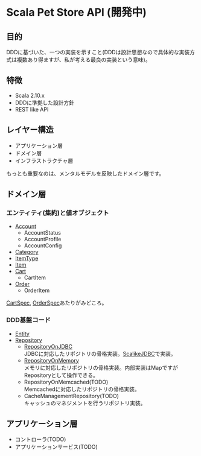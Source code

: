 # Scala Pet Store API (開発中)

## 目的
DDDに基づいた、一つの実装を示すこと(DDDは設計思想なので具体的な実装方式は複数あり得ますが、私が考える最良の実装という意味)。

## 特徴
- Scala 2.10.x
- DDDに準拠した設計方針
- REST like API

## レイヤー構造

- アプリケーション層
- ドメイン層
- インフラストラクチャ層

もっとも重要なのは、メンタルモデルを反映したドメイン層です。

## ドメイン層

### エンティティ(集約)と値オブジェクト
- [Account](https://github.com/j5ik2o/spetstore/blob/master/src/main/scala/com/github/j5ik2o/spetstore/domain/account/Account.scala)
    - AccountStatus
    - AccountProfile
    - AccountConfig
- [Category](https://github.com/github/j5ik2o/spetstore/blob/master/src/main/scala/com/github/j5ik2o/spetstore/domain/item/Category.scala)
- [ItemType](https://github.com/github/j5ik2o/spetstore/blob/master/src/main/scala/com/github/j5ik2o/spetstore/domain/item/ItemType.scala)
- [Item](https://github.com/github/j5ik2o/spetstore/blob/master/src/main/scala/com/github/j5ik2o/spetstore/domain/item/Item.scala)
- [Cart](https://github.com/github/j5ik2o/spetstore/blob/master/src/main/scala/com/github/j5ik2o/spetstore/domain/purchase/Cart.scala)
    - CartItem
- [Order](https://github.com/github/j5ik2o/spetstore/blob/master/src/main/scala/com/github/j5ik2o/spetstore/domain/purchase/Order.scala)
    - OrderItem

[CartSpec](https://github.com/github/j5ik2o/spetstore/blob/master/src/test/scala/com/github/j5ik2o/spetstore/domain/purchase/CartSpec.scala), [OrderSpec](https://github.com/github/j5ik2o/spetstore/blob/master/src/test/scala/com/github/j5ik2o/spetstore/domain/purchase/OrderSpec.scala)あたりがみどころ。


### DDD基盤コード
- [Entity](https://github.com/github/j5ik2o/spetstore/blob/master/src/main/scala/com/github/j5ik2o/spetstore/infrastructure/support/Entity.scala)
- [Repository](https://github.com/github/j5ik2o/spetstore/blob/master/src/main/scala/com/github/j5ik2o/spetstore/infrastructure/support/Repository.scala)
    - [RepositoryOnJDBC](https://github.com/github/j5ik2o/spetstore/blob/master/src/main/scala/com/github/j5ik2o/spetstore/infrastructure/support/RepositoryOnJDBC.scala)  
    JDBCに対応したリポジトリの骨格実装。[ScalikeJDBC](http://scalikejdbc.org/)で実装。
    - [RepositoryOnMemory](https://github.com/github/j5ik2o/spetstore/blob/master/src/main/scala/com/github/j5ik2o/spetstore/infrastructure/support/RepositoryOnMemory.scala)  
    メモリに対応したリポジトリの骨格実装。内部実装はMapですがRepositoryとして操作できる。
    - RepositoryOnMemcached(TODO)  
    Memcachedに対応したリポジトリの骨格実装。
    - CacheManagementRepository(TODO)  
    キャッシュのマネジメントを行うリポジトリ実装。

## アプリケーション層
- コントローラ(TODO)
- アプリケーションサービス(TODO)
